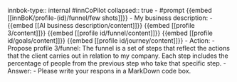 innbok-type:: internal
#innCoPilot
collapsed:: true
	- #prompt {{embed [[innBoK/profile-(id)/funnel/few shots]]}}
		- My business description:
		- {{embed [[AI business description/content]]}} {{embed [[profile 3/content]]}} {{embed [[profile id/funnel/content]]}} {{embed [[profile id/goals/content]]}} {{embed [[profile id/journey/content]]}}
		- Action:
		- Propose profile 3/funnel: The funnel is a set of steps that reflect the actions that the client carries out in relation to my company. Each step includes the percentage of people from the previous step who take that specific step.
		- Answer:
		- Please write your respons in a MarkDown code box.




